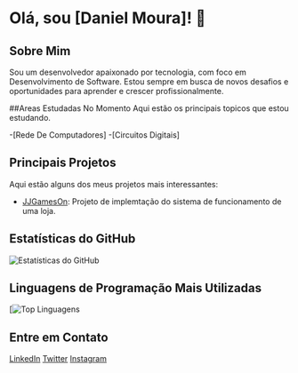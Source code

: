 # Olá, sou [Daniel Moura]! 👋

## Sobre Mim
Sou um desenvolvedor apaixonado por tecnologia, com foco em Desenvolvimento de Software. Estou sempre em busca de novos desafios e oportunidades para aprender e crescer profissionalmente.

##Areas Estudadas No Momento
Aqui estão os principais topicos que estou estudando.

-[Rede De Computadores]
-[Circuitos Digitais]
## Principais Projetos
Aqui estão alguns dos meus projetos mais interessantes:

- [JJGamesOn](https://github.com/Jlucas66/JJGamesOn): Projeto de implemtação do sistema de funcionamento de uma loja.

## Estatísticas do GitHub
![Estatísticas do GitHub](https://github-readme-stats.vercel.app/api?username=D4nielMour4&show_icons=true&theme=dark)

## Linguagens de Programação Mais Utilizadas
[![Top Linguagens](https://github-readme-stats.vercel.app/api/top-langs/?username=D4nielMour4&layout=compact&theme=dark)

## Entre em Contato
[LinkedIn](https://www.linkedin.com/in/daniel---moura/)
[Twitter](https://twitter.com/OBardoDEV)
[Instagram](https://www.instagram.com/Apa.JAVA/)

